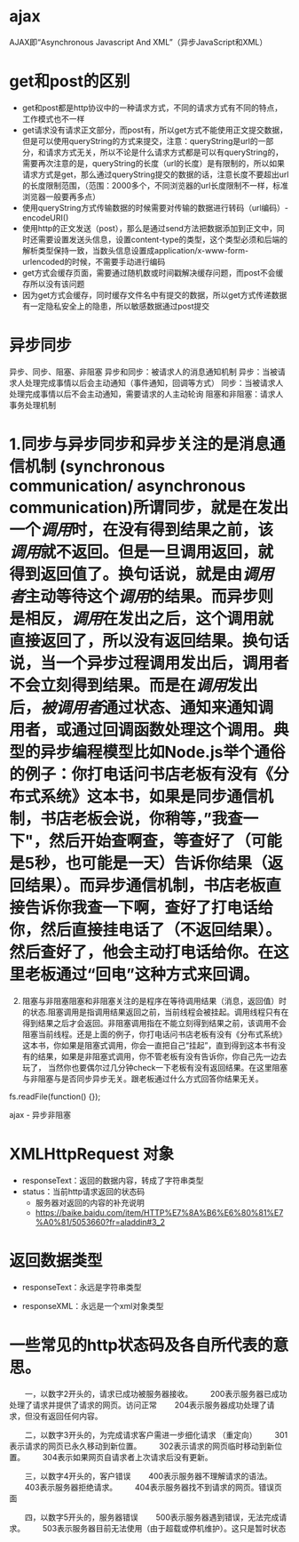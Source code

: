 # ajax
AJAX即“Asynchronous Javascript And XML”（异步JavaScript和XML）

# get和post的区别
- get和post都是http协议中的一种请求方式，不同的请求方式有不同的特点，工作模式也不一样
- get请求没有请求正文部分，而post有，所以get方式不能使用正文提交数据，但是可以使用queryString的方式来提交，注意：queryString是url的一部分，和请求方式无关，所以不论是什么请求方式都是可以有queryString的，需要再次注意的是，queryString的长度（url的长度）是有限制的，所以如果请求方式是get，那么通过queryString提交的数据的话，注意长度不要超出url的长度限制范围，（范围：2000多个，不同浏览器的url长度限制不一样，标准浏览器一般要再多点）
- 使用queryString方式传输数据的时候需要对传输的数据进行转码（url编码）-encodeURI()
- 使用http的正文发送（post），那么是通过send方法把数据添加到正文中，同时还需要设置发送头信息，设置content-type的类型，这个类型必须和后端的解析类型保持一致，当数头信息设置成application/x-www-form-urlencoded的时候，不需要手动进行编码
- get方式会缓存页面，需要通过随机数或时间戳解决缓存问题，而post不会缓存所以没有该问题
- 因为get方式会缓存，同时缓存文件名中有提交的数据，所以get方式传递数据有一定隐私安全上的隐患，所以敏感数据通过post提交

# 异步同步
异步、同步、阻塞、非阻塞
异步和同步：被请求人的消息通知机制
    异步：当被请求人处理完成事情以后会主动通知（事件通知，回调等方式）
    同步：当被请求人处理完成事情以后不会主动通知，需要请求的人主动轮询
阻塞和非阻塞：请求人事务处理机制

# 1.同步与异步同步和异步关注的是消息通信机制 (synchronous communication/ asynchronous communication)所谓同步，就是在发出一个*调用*时，在没有得到结果之前，该*调用*就不返回。但是一旦调用返回，就得到返回值了。换句话说，就是由*调用者*主动等待这个*调用*的结果。而异步则是相反，*调用*在发出之后，这个调用就直接返回了，所以没有返回结果。换句话说，当一个异步过程调用发出后，调用者不会立刻得到结果。而是在*调用*发出后，*被调用者*通过状态、通知来通知调用者，或通过回调函数处理这个调用。典型的异步编程模型比如Node.js举个通俗的例子：你打电话问书店老板有没有《分布式系统》这本书，如果是同步通信机制，书店老板会说，你稍等，”我查一下"，然后开始查啊查，等查好了（可能是5秒，也可能是一天）告诉你结果（返回结果）。而异步通信机制，书店老板直接告诉你我查一下啊，查好了打电话给你，然后直接挂电话了（不返回结果）。然后查好了，他会主动打电话给你。在这里老板通过“回电”这种方式来回调。
2. 阻塞与非阻塞阻塞和非阻塞关注的是程序在等待调用结果（消息，返回值）时的状态.阻塞调用是指调用结果返回之前，当前线程会被挂起。调用线程只有在得到结果之后才会返回。非阻塞调用指在不能立刻得到结果之前，该调用不会阻塞当前线程。还是上面的例子，你打电话问书店老板有没有《分布式系统》这本书，你如果是阻塞式调用，你会一直把自己“挂起”，直到得到这本书有没有的结果，如果是非阻塞式调用，你不管老板有没有告诉你，你自己先一边去玩了， 当然你也要偶尔过几分钟check一下老板有没有返回结果。在这里阻塞与非阻塞与是否同步异步无关。跟老板通过什么方式回答你结果无关。

fs.readFile(function() {});

ajax
    - 异步非阻塞


# XMLHttpRequest 对象

- responseText：返回的数据内容，转成了字符串类型
- status：当前http请求返回的状态码
    - 服务器对返回的内容的补充说明
    - https://baike.baidu.com/item/HTTP%E7%8A%B6%E6%80%81%E7%A0%81/5053660?fr=aladdin#3_2


# 返回数据类型

- responseText：永远是字符串类型

- responseXML：永远是一个xml对象类型


# 一些常见的http状态码及各自所代表的意思。

　　一，以数字2开头的，请求已成功被服务器接收。
　　200表示服务器已成功处理了请求并提供了请求的网页。访问正常
　　204表示服务器成功处理了请求，但没有返回任何内容。

　　二，以数字3开头的，为完成请求客户需进一步细化请求 （重定向）
　　301表示请求的网页已永久移动到新位置。
　　302表示请求的网页临时移动到新位置。
　　304表示如果网页自请求者上次请求后没有更新。

　　三，以数字4开头的，客户错误
　　400表示服务器不理解请求的语法。
　　403表示服务器拒绝请求。
　　404表示服务器找不到请求的网页。错误页面

　　四，以数字5开头的，服务器错误
　　500表示服务器遇到错误，无法完成请求。
　　503表示服务器目前无法使用（由于超载或停机维护）。这只是暂时状态

